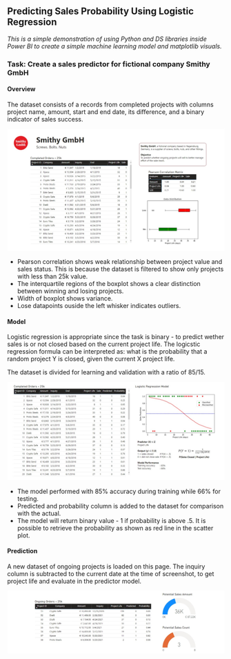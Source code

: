 ## Predicting Sales Probability Using Logistic Regression

*This is a simple demonstration of using Python and DS libraries inside Power BI to create a simple machine learning model and matplotlib visuals.*

### Task: Create a sales predictor for fictional company Smithy GmbH

#### Overview

The dataset consists of a records from completed projects with columns project name, amount, start and end date, its difference, and a binary indicator of sales success. 

<img src="images/smithy_1.jpg?raw=true" class="img-zoom"/>

* Pearson correlation shows weak relationship between project value and sales status. This is because the dataset is filtered to show only projects with less than 25k value.
* The interquartile regions of the boxplot shows a clear distinction between winning and losing projects.
* Width of boxplot shows variance.
* Lose datapoints ouside the left whisker indicates outliers.

#### Model

Logistic regression is appropriate since the task is binary - to predict wether sales is or not closed based on the current project life. The logicstic regression formula can be interpreted as: what is the probability that a random project Y is closed, given the current X project life.

The dataset is divided for learning and validation with a ratio of 85/15.

<img src="images/smithy_2.jpg?raw=true" class="img-zoom"/>

* The model performed with 85% accuracy during training while 66% for testing.
* Predicted and probability column is added to the dataset for comparison with the actual.
* The model will return binary value - 1 if probability is above .5. It is possible to retrieve the probability as shown as red line in the scatter plot.

#### Prediction

A new dataset of ongoing projects is loaded on this page. The inquiry column is subtracted to the current date at the time of screenshot, to get project life and evaluate in the predictor model. 

<img src="images/smithy_3.jpg?raw=true" class="img-zoom"/>
